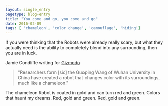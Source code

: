 ```yaml
---
layout: single_entry
pagetype: blog-entry
title: "You come and go, you come and go"
date: 2016-02-09
tags: [ 'chameleon', 'color change', 'camouflage', 'hiding']
---  
```

If you were thinking that the Robots were already really scary, but what they actually need is the ability to completely blend into any surrounding, then you are in luck.

Jamie Condliffe writing for [Gizmodo][1]

 >"Researchers form [sic] the Guoping Wang of Wuhan University in China have created a robot that changes color with its surroundings, much like a chameleon."

The chameleon Robot is coated in gold and can turn red and green. Colors that haunt my dreams. Red, gold and green. Red, gold and green.

[1]:http://gizmodo.com/this-robot-changes-color-like-a-chameleon-1757271232
